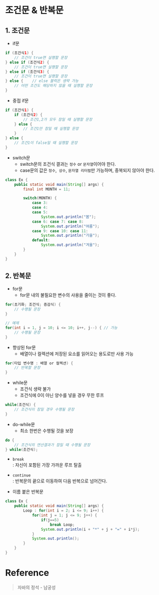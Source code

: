 # 조건문 & 반복문

## 1. 조건문
- if문
```java
if (조건식1) {
    // 조건이 true면 실행할 문장
} else if (조건식2) {
    // 조건이 true면 실행할 문장
} else if (조건식3) {
    // 조건이 true면 실행할 문장
} else {    // else 블럭은 생략 가능
    // 어떤 조건도 해당하지 않을 때 실행할 문장
}
```

- 중접 if문
```java
if (조건식1) {
    if (조건식2) {
        // 조건1,2가 모두 참일 때 실행할 문장
    } else {
        // 조건1만 참일 때 실행할 문장
    }
} else {
    // 조건1이 false일 때 실행할 문장
}
```

- switch문
    + switch문의 조건식 결과는 `정수` or `문자열`이어야 한다.
    + case문의 값은 `정수`,` 상수`, `문자열 리터럴`만 가능하며, 중복되지 않아야 한다.
```java
class Ex {
    public static void main(String[] args) {
        final int MONTH = 11;

        switch(MONTH) {
            case 3:
            case 4:
            case 5:
                System.out.println("봄");
            case 6: case 7: case 8:
                System.out.println("여름");
            case 9: case 10: case 11:
                System.out.println("가을");
            default:
                System.out.println("겨울");
        }
    }
}
```

## 2. 반복문
- for문 
    + for문 내의 불필요한 변수의 사용을 줄이는 것이 좋다.
```java
for(초기화; 조건식; 증감식) {
    // 수행될 문장
}

// 예제
for(int i = 1, j = 10; i <= 10; i++, j--) { // 가능
    // 수행될 문장
}
```
- 향상된 for문
    + 배열이나 컬렉션에 저장된 요소를 읽어오는 용도로만 사용 가능
```java
for(타입 변수명 : 배열 or 컬렉션) {
    // 반복할 문장
}
```
- while문
    + 조건식 생략 불가
    + 조건식에 0이 아닌 양수를 넣을 경우 무한 루프
```java
while(조건식) {
    // 조건식이 참일 경우 수행될 문장
}
```

- do-while문
    + 최소 한번은 수행될 것을 보장
```java
do {
    // 조건식의 연산결과가 참일 때 수행될 문장
} while(조건식);
```

- `break`   
: 자신이 포함된 가장 가까운 루프 탈출
- `continue`    
: 반복문의 끝으로 이동하여 다음 반복으로 넘어간다.

- 이름 붙은 반복문
```java
class Ex {
    public static void main(String[] args) {
        Loop : for(int i = 2; i <= 9; i++) {
            for(int j = 1; j <= 9; j++) {
                if(j==5)
                    break Loop;
                System.out.println(i + "*" + j + "=" + i*j);
            }
            System.out.println();
        }
    }
}
```

# Reference
> 자바의 정석 - 남궁성
